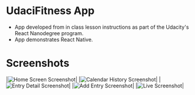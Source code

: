 # UdaciFitness App
* App developed from in class lesson instructions as part of the Udacity's React Nanodegree program.
* App demonstrates React Native.

# Screenshots
|![Home Screen Screenshot](./homeScreen.png "Home Screen")|
|![Calendar History Screenshot](./calendarHistoryView.png "Calendar History View")|
|![Entry Detail Screenshot](./entryDetail.png "Entry Detail")|
|![Add Entry Screenshot](./addEntry.png "Add Entry")|
|![Live Screenshot](./live.png "Live")|
